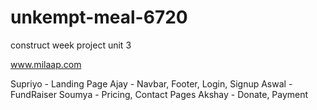 # unkempt-meal-6720
construct week project unit 3

www.milaap.com

Supriyo - Landing Page
Ajay    - Navbar, Footer, Login, Signup
Aswal   - FundRaiser
Soumya  - Pricing, Contact Pages
Akshay  - Donate, Payment


